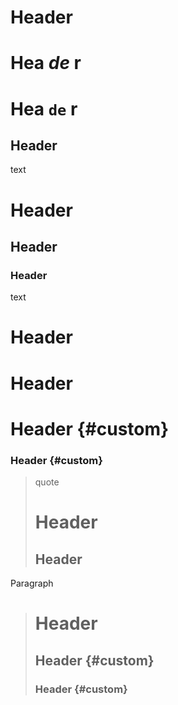 Header
======

Hea *de* r
==========

Hea `de` r
==========

Header
------

text

Header
======

Header
------

### Header

text

Header
======

Header
======

Header {#custom}
================

### Header {#custom}

> quote
>
> Header
> ======
>
> Header
> ------

Paragraph

> Header
> ======
>
> Header {#custom}
> ----------------
>
> ### Header {#custom}
